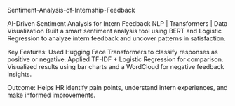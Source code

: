 Sentiment-Analysis-of-Internship-Feedback

 AI-Driven Sentiment Analysis for Intern Feedback
NLP | Transformers | Data Visualization
Built a smart sentiment analysis tool using BERT and Logistic Regression to analyze intern feedback and uncover patterns in satisfaction.

Key Features:
Used Hugging Face Transformers to classify responses as positive or negative.
Applied TF-IDF + Logistic Regression for comparison.
Visualized results using bar charts and a WordCloud for negative feedback insights.

Outcome:
Helps HR identify pain points, understand intern experiences, and make informed improvements.











